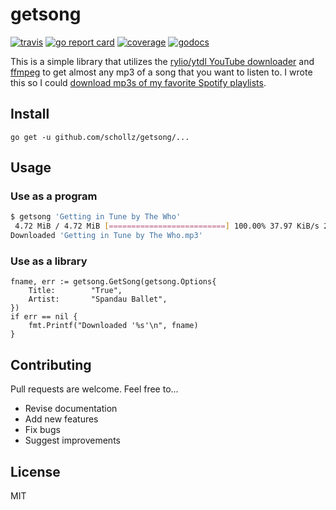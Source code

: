 # getsong

[![travis](https://travis-ci.org/schollz/getsong.svg?branch=master)](https://travis-ci.org/schollz/getsong) 
[![go report card](https://goreportcard.com/badge/github.com/schollz/getsong)](https://goreportcard.com/report/github.com/schollz/getsong) 
[![coverage](https://img.shields.io/badge/coverage-46%25-yellow.svg)](https://gocover.io/github.com/schollz/getsong)
[![godocs](https://godoc.org/github.com/schollz/getsong?status.svg)](https://godoc.org/github.com/schollz/getsong) 

This is a simple library that utilizes the [rylio/ytdl YouTube downloader](https://github.com/rylio/ytdl) and [ffmpeg](https://www.ffmpeg.org/) to get almost any mp3 of a song that you want to listen to. I wrote this so I could [download mp3s of my favorite Spotify playlists](https://github.com/schollz/spotifydownload).

## Install

```
go get -u github.com/schollz/getsong/...
```

## Usage 

### Use as a program

```bash
$ getsong 'Getting in Tune by The Who'
 4.72 MiB / 4.72 MiB [==========================] 100.00% 37.97 KiB/s 2m7s
Downloaded 'Getting in Tune by The Who.mp3'
```

### Use as a library

```golang
fname, err := getsong.GetSong(getsong.Options{
    Title:        "True",
    Artist:       "Spandau Ballet",
})
if err == nil {
    fmt.Printf("Downloaded '%s'\n", fname)
}
```

## Contributing

Pull requests are welcome. Feel free to...

- Revise documentation
- Add new features
- Fix bugs
- Suggest improvements

## License

MIT

